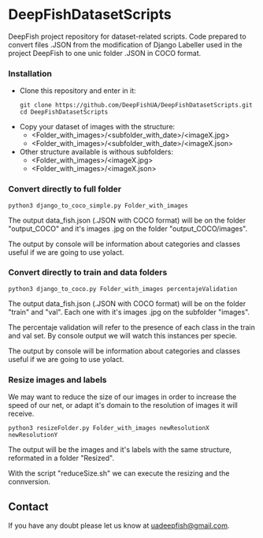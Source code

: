 # DeepFishDatasetScripts
DeepFish project repository for dataset-related scripts.
Code prepared to convert files .JSON from the modification of Django Labeller used in the project DeepFish to one unic folder .JSON in COCO format. 

### Installation
 - Clone this repository and enter in it:
   ```Shell
   git clone https://github.com/DeepFishUA/DeepFishDatasetScripts.git
   cd DeepFishDatasetScripts
   ```
 - Copy your dataset of images with the structure:
   - <Folder_with_images>/<subfolder_with_date>/<imageX.jpg>
   - <Folder_with_images>/<subfolder_with_date>/<imageX.json>
 - Other structure available is withous subfolders:
   - <Folder_with_images>/<imageX.jpg>
   - <Folder_with_images>/<imageX.json>


### Convert directly to full folder
    python3 django_to_coco_simple.py Folder_with_images

The output data_fish.json (.JSON with COCO format) will be on the folder "output_COCO" and it's images .jpg on the folder "output_COCO/images".

The output by console will be information about categories and classes useful if we are going to use yolact.


### Convert directly to train and data folders
    
    python3 django_to_coco.py Folder_with_images percentajeValidation

The output data_fish.json (.JSON with COCO format) will be on the folder "train" and "val". Each one with it's images .jpg on the subfolder "images". 

The percentaje validation will refer to the presence of each class in the train and val set. By console output we will watch this instances per specie. 

The output by console will be information about categories and classes useful if we are going to use yolact.


### Resize images and labels
    
We may want to reduce the size of our images in order to increase the speed of our net, or adapt it's domain to the resolution of images it will receive. 

    python3 resizeFolder.py Folder_with_images newResolutionX newResolutionY 

The output will be the images and it's labels with the same structure, reformated in a folder "Resized".

With the script "reduceSize.sh" we can execute the resizing and the connversion.

## Contact
If you have any doubt please let us know at uadeepfish@gmail.com.






